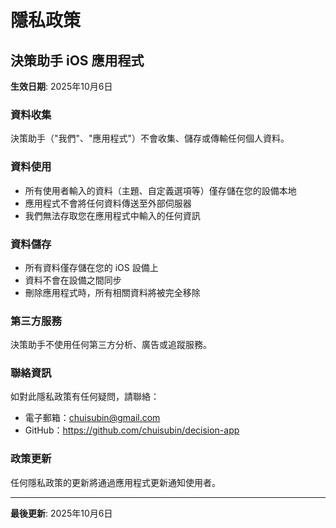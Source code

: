 # 隱私政策

## 決策助手 iOS 應用程式

**生效日期**: 2025年10月6日

### 資料收集

決策助手（"我們"、"應用程式"）不會收集、儲存或傳輸任何個人資料。

### 資料使用

- 所有使用者輸入的資料（主題、自定義選項等）僅存儲在您的設備本地
- 應用程式不會將任何資料傳送至外部伺服器
- 我們無法存取您在應用程式中輸入的任何資訊

### 資料儲存

- 所有資料僅存儲在您的 iOS 設備上
- 資料不會在設備之間同步
- 刪除應用程式時，所有相關資料將被完全移除

### 第三方服務

決策助手不使用任何第三方分析、廣告或追蹤服務。

### 聯絡資訊

如對此隱私政策有任何疑問，請聯絡：
- 電子郵箱：chuisubin@gmail.com
- GitHub：https://github.com/chuisubin/decision-app

### 政策更新

任何隱私政策的更新將通過應用程式更新通知使用者。

---

**最後更新**: 2025年10月6日